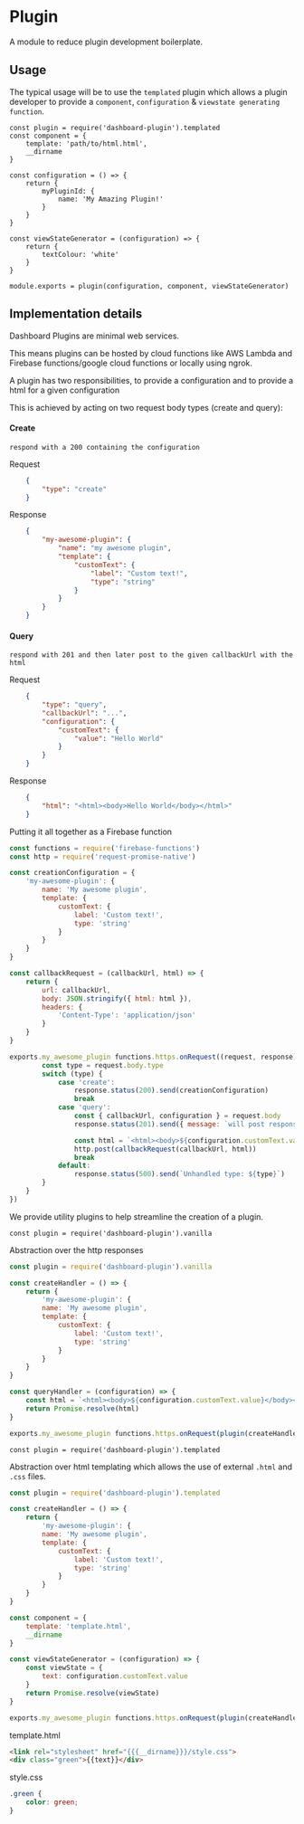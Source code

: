 Plugin
===

A module to reduce plugin development boilerplate.

## Usage

The typical usage will be to use the `templated` plugin which allows a plugin developer to provide a `component`, `configuration` &
`viewstate generating function`. 


```
const plugin = require('dashboard-plugin').templated
const component = {
    template: 'path/to/html.html',
    __dirname
}

const configuration = () => {
    return {
        myPluginId: {
            name: 'My Amazing Plugin!'
        }
    }
}

const viewStateGenerator = (configuration) => {
    return {
        textColour: 'white'
    }
}

module.exports = plugin(configuration, component, viewStateGenerator)
```

## Implementation details


Dashboard Plugins are minimal web services.

This means plugins can be hosted by cloud functions like AWS Lambda and Firebase functions/google cloud functions or locally using ngrok.

A plugin has two responsibilities, to provide a configuration and to provide a html 
for a given configuration

This is achieved by acting on two request body types (create and query):

#### Create  

    respond with a 200 containing the configuration 

Request 
```json
    {
        "type": "create"
    }
```

Response
```json
    {
        "my-awesome-plugin": {
            "name": "my awesome plugin",   
            "template": {
                "customText": {
                    "label": "Custom text!",
                    "type": "string"
                }
            }
        }
    }
```

#### Query

    respond with 201 and then later post to the given callbackUrl with the html

Request
```json
    {
        "type": "query",
        "callbackUrl": "...",
        "configuration": {
            "customText": {
                "value": "Hello World"
            }
        }
    }
```

Response
```json
    {
        "html": "<html><body>Hello World</body></html>"
    }
```

Putting it all together as a Firebase function

```javascript
const functions = require('firebase-functions')
const http = require('request-promise-native')

const creationConfiguration = {
    'my-awesome-plugin': {
        name: 'My awesome plugin',   
        template: {
            customText: {
                label: 'Custom text!',
                type: 'string'
            }
        }
    }
}

const callbackRequest = (callbackUrl, html) => {
    return {
        url: callbackUrl,
        body: JSON.stringify({ html: html }),
        headers: {
            'Content-Type': 'application/json'
        }
    }
}

exports.my_awesome_plugin functions.https.onRequest((request, response) => {
        const type = request.body.type
        switch (type) {
            case 'create':
                response.status(200).send(creationConfiguration)
                break
            case 'query':
                const { callbackUrl, configuration } = request.body
                response.status(201).send({ message: `will post response to ${callbackUrl}` })

                const html = `<html><body>${configuration.customText.value}</body></html>`
                http.post(callbackRequest(callbackUrl, html))
                break
            default:
                response.status(500).send(`Unhandled type: ${type}`)
        }
    }
})
```

We provide utility plugins to help streamline the creation of a plugin.

```
const plugin = require('dashboard-plugin').vanilla
```

Abstraction over the http responses

```javascript
const plugin = require('dashboard-plugin').vanilla

const createHandler = () => {
    return {
        'my-awesome-plugin': {
        name: 'My awesome plugin',   
        template: {
            customText: {
                label: 'Custom text!',
                type: 'string'
            }
        }
    }
}

const queryHandler = (configuration) => {
    const html = `<html><body>${configuration.customText.value}</body></html>`    
    return Promise.resolve(html)
}

exports.my_awesome_plugin functions.https.onRequest(plugin(createHandler, queryHandler))
```

```
const plugin = require('dashboard-plugin').templated
```

Abstraction over html templating which allows the use of external `.html` and `.css` files.


```javascript
const plugin = require('dashboard-plugin').templated

const createHandler = () => {
    return {
        'my-awesome-plugin': {
        name: 'My awesome plugin',   
        template: {
            customText: {
                label: 'Custom text!',
                type: 'string'
            }
        }
    }
}

const component = {
    template: 'template.html',
    __dirname
}

const viewStateGenerator = (configuration) => {
    const viewState = {
        text: configuration.customText.value
    }
    return Promise.resolve(viewState)
}

exports.my_awesome_plugin functions.https.onRequest(plugin(createHandler, component, viewStateGenerator))
```

template.html
```html
<link rel="stylesheet" href="{{{__dirname}}}/style.css">
<div class="green">{{text}}</div>
```

style.css 
```css
.green {
    color: green;
}
```

